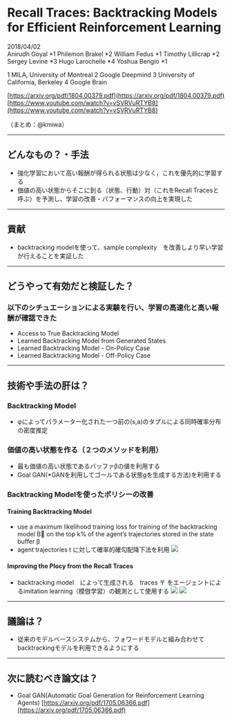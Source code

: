 Recall Traces: Backtracking Models for Efficient Reinforcement Learning
===

2018/04/02  
Anirudh Goyal *1
Philemon Brakel *2 
William Fedus *1 
Timothy Lillicrap *2 
Sergey Levine *3 
Hugo Larochelle *4
Yoshua Bengio *1

1 MILA, University of Montreal 
2 Google Deepmind 
3 University of California, Berkeley 
4 Google Brain

[https://arxiv.org/pdf/1804.00379.pdf](https://arxiv.org/pdf/1804.00379.pdf)   
[https://www.youtube.com/watch?v=vSVRVuRTYB8](https://www.youtube.com/watch?v=vSVRVuRTYB8)

（まとめ：@kmiwa）

---
## どんなもの？・手法
- 強化学習において高い報酬が得られる状態は少なく，これを優先的に学習する
- 価値の高い状態からそこに到る（状態、行動）対（これをRecall Tracesと呼ぶ）を予測し、学習の改善・パフォーマンスの向上を実現した


---
## 貢献
- backtracking modelを使って、sample complexity　を改善しより早い学習が行えることを実証した


---
## どうやって有効だと検証した？
### 以下のシチュエーションによる実験を行い、学習の高速化と高い報酬が確認できた
- Access to True Backtracking Model
- Learned Backtracking Model from Generated States
- Learned Backtracking Model - On-Policy Case
- Learned Backtracking Model - Off-Policy Case


---

## 技術や手法の肝は？
### Backtracking Model
- φによってパラメーター化された一つ前の(s,a)のタプルによる同時確率分布の密度推定

### 価値の高い状態を作る（２つのメソッドを利用）
- 最も価値の高い状態であるバッファβの値を利用する
- Goal GAN(*GANを利用してゴールである状態gを生成する方法)を利用する

### Backtracking Modelを使ったポリシーの改善
#### Training Backtracking Model
- use a maximum likelihood training loss for training of the backtracking model B on the top k% of the agent’s trajectories stored in the state buffer β
- agent trajectories t に対して確率的確勾配降下法を利用
![](https://i.imgur.com/lAgNYrs.png)
#### Improving the Plocy from the Recall Traces
- backtracking model　によって生成される　traces 〒 をエージェントによるimitation learning（模倣学習）の観測として使用する
![](https://i.imgur.com/YxYPMjV.png)
![](https://i.imgur.com/Zvzgupd.png)

---

## 議論は？
- 従来のモデルベースシステムから、フォワードモデルと組み合わせてbacktrackingモデルを利用できるようにする

---

## 次に読むべき論文は？
- Goal GAN(Automatic Goal Generation for Reinforcement Learning Agents)
  [https://arxiv.org/pdf/1705.06366.pdf](https://arxiv.org/pdf/1705.06366.pdf)
